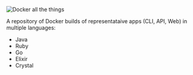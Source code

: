 ![Docker all the things](https://atlassianblog.wpengine.com/wp-content/uploads/docker-all-the-things.png)

A repository of Docker builds of representataive apps (CLI, API, Web) in multiple languages:

* Java
* Ruby
* Go
* Elixir
* Crystal
